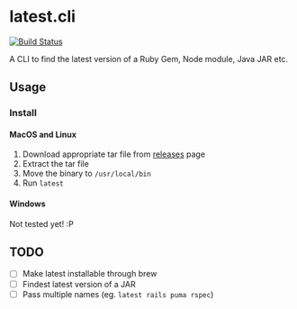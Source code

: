 # latest.cli

[![Build Status](https://travis-ci.org/arunvelsriram/latest.cli.svg?branch=master)](https://travis-ci.org/arunvelsriram/latest.cli)

A CLI to find the latest version of a Ruby Gem, Node module, Java JAR etc.

## Usage

### Install

#### MacOS and Linux

1. Download appropriate tar file from [releases](https://github.com/arunvelsriram/latest.cli/releases) page
2. Extract the tar file
3. Move the binary to `/usr/local/bin`
5. Run `latest`

#### Windows

Not tested yet! :P

## TODO
- [ ] Make latest installable through brew
- [ ] Findest latest version of a JAR  
- [ ] Pass multiple names (eg. `latest rails puma rspec`)
